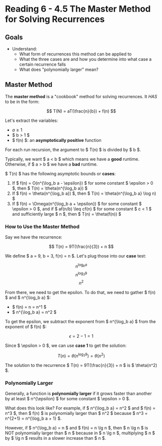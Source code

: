 # Reading 6 - 4.5 The Master Method for Solving Recurrences

## Goals

- Understand:
  - What form of recurrences this method can be applied to
  - What the three cases are and how you determine into what case a certain recurrence falls
  - What does "polynomially larger" mean?

## Master Method

The **master method** is a "cookbook" method for solving recurrences. It _HAS_ to be in the form:

$$ T(N) = aT(\frac{n}{b}) + f(n) $$

Let's extract the variables:

- $a \geq 1$
- $ b > 1 $
- $ f(n) $: an **asymptotically positive** function

For each run recursion, the argument to $ T(n) $ is divided by $ b $.

Typically, we want $ a < b $ which means we have a **good** runtime. Otherwise, if $ a > b $ we have a **bad** runtime.

$ T(n) $ has the following asymptotic bounds or **cases**:

1. If $ f(n) = O(n^{\log_b a - \epsilon}) $ for some constant $ \epsilon > 0 $, then $ T(n) = \theta(n^{\log_b a}) $
2. If $ f(n) = \theta(n^{\log_b a}) $, then $ T(n) = \theta(n^{\log_b a} \log n) $
3. If $ f(n) = \Omega(n^{\log_b a + \epsilon}) $ for some constant $ \epsilon > 0 $, and if $ af(n/b) \leq cf(n) $ for some constant $ c < 1 $ and sufficiently large $ n $, then $ T(n) = \theta(f(n)) $

### How to Use the Master Method

Say we have the recurrence:

$$ T(n) = 9T(\frac{n}{3}) + n $$

We define $ a = 9, b = 3, f(n) = n $. Let's plug those into our **case** test:

$$ n^{\log_b a} $$
$$ n^{\log_3 9} $$
$$ n^2 $$

From there, we need to get the epsilon. To do that, we need to gather $ f(n) $ and $ n^{\log_b a} $:
- $ f(n) = n = n^1 $
- $ n^{\log_b a} = n^2 $

To get the epsilon, we subtract the exponent from $ n^{\log_b a} $ from the exponent of $ f(n) $:

$$ \epsilon = 2 - 1 = 1 $$

Since $ \epsilon > 0 $, we can use **case 1** to get the solution:

$$ T(n) = \theta(n^{\log_3 9}) = \theta(n^2) $$

The solution to the recurrence $ T(n) = 9T(\frac{n}{3}) + n $ is $ \theta(n^2) $.

### Polynomially Larger

Generally, a function is **polynomially larger** if it grows faster than another by at least $ n^{\epsilon} $ for some constant $ \epsilon > 0 $.

What does this look like? For example, if $ n^{\log_b a} = n^2 $ and $ f(n) = n^3 $, then $ f(n) $ is polynomially larger than $ n^2 $ because $ n^3 = n^{2+1} = n^{\log_b a + 1} $.

However, if $ n^{\log_b a} = n $ and $ f(n) = n \lg n $, then $ n \lg n $ is NOT polynomially larger than $ n $ because in $ n \lg n $, multiplying $ n $ by $ \lg n $ results in a slower increase than $ n $.

